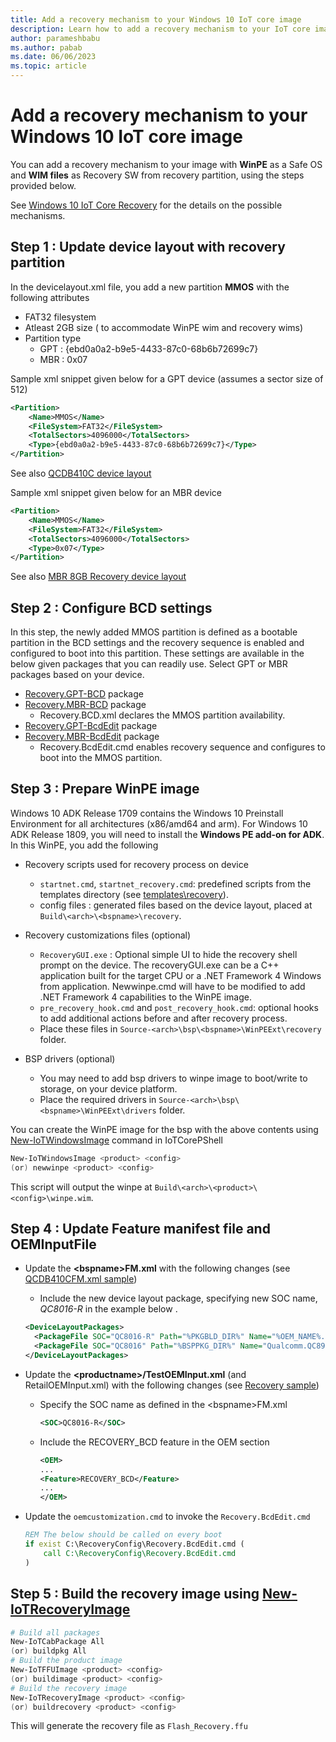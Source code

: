```yaml
---
title: Add a recovery mechanism to your Windows 10 IoT core image
description: Learn how to add a recovery mechanism to your IoT core image.
author: parameshbabu
ms.author: pabab
ms.date: 06/06/2023
ms.topic: article
---
```


# Add a recovery mechanism to your Windows 10 IoT core image

You can add a recovery mechanism to your image with **WinPE** as a Safe OS and **WIM files** as Recovery SW from recovery partition, using the steps provided below.

See [Windows 10 IoT Core Recovery](/windows-hardware/service/iot/recovery) for the details on the possible mechanisms.

## Step 1 : Update device layout with recovery partition

In the devicelayout.xml file, you add a new partition **MMOS** with the following attributes

- FAT32 filesystem
- Atleast 2GB size ( to accommodate WinPE wim and recovery wims)
- Partition type
  - GPT : {ebd0a0a2-b9e5-4433-87c0-68b6b72699c7}
  - MBR : 0x07

Sample xml snippet given below for a GPT device (assumes a sector size of 512)

```xml
<Partition>
    <Name>MMOS</Name>
    <FileSystem>FAT32</FileSystem>
    <TotalSectors>4096000</TotalSectors>
    <Type>{ebd0a0a2-b9e5-4433-87c0-68b6b72699c7}</Type>
</Partition>
```

See also [QCDB410C device layout](https://github.com/ms-iot/iot-adk-addonkit/tree/master/Workspace/Source-arm/BSP/QCDB410C/Packages/QCDB410C.DeviceLayout-R/DeviceLayout.xml)

Sample xml snippet given below for an MBR device

```xml
<Partition>
    <Name>MMOS</Name>
    <FileSystem>FAT32</FileSystem>
    <TotalSectors>4096000</TotalSectors>
    <Type>0x07</Type>
</Partition>
```

See also [MBR 8GB Recovery device layout](https://github.com/ms-iot/iot-adk-addonkit/tree/master/Workspace/Common/Packages/DeviceLayout.MBR8GB-R/DeviceLayout.xml)

## Step 2 : Configure BCD settings

In this step, the newly added MMOS partition is defined as a bootable partition in the BCD settings and the recovery sequence is enabled and configured to boot into this partition. These settings are available in the below given packages that you can readily use. Select GPT or MBR packages based on your device.

- [Recovery.GPT-BCD](https://github.com/ms-iot/iot-adk-addonkit/tree/master/Workspace/Common/Packages/Recovery.GPT-BCD) package
- [Recovery.MBR-BCD](https://github.com/ms-iot/iot-adk-addonkit/tree/master/Workspace/Common/Packages/Recovery.MBR-BCD) package
  - Recovery.BCD.xml declares the MMOS partition availability.
- [Recovery.GPT-BcdEdit](https://github.com/ms-iot/iot-adk-addonkit/tree/master/Workspace/Common/Packages/Recovery.GPT-BcdEdit) package
- [Recovery.MBR-BcdEdit](https://github.com/ms-iot/iot-adk-addonkit/tree/master/Workspace/Common/Packages/Recovery.MBR-BcdEdit) package
  - Recovery.BcdEdit.cmd enables recovery sequence and configures to boot into the MMOS partition.

## Step 3 : Prepare WinPE image 

Windows 10 ADK Release 1709 contains the Windows 10 Preinstall Environment for all architectures (x86/amd64 and arm). For Windows 10 ADK Release 1809, you will need to install the **Windows PE add-on for ADK**.
In this WinPE, you add the following

- Recovery scripts used for recovery process on device
  - `startnet.cmd`, `startnet_recovery.cmd`: predefined scripts from the templates directory (see [templates\recovery](https://github.com/ms-iot/iot-adk-addonkit/blob/master/Workspace/Common/ProdPackages/Recovery.WinPE/Recovery.WinPE.wm.xml)).
  - config files : generated files based on the device layout, placed at `Build\<arch>\<bspname>\recovery`.
- Recovery customizations files (optional)
  - `RecoveryGUI.exe` : Optional simple UI to hide the recovery shell prompt on the device. The recoveryGUI.exe can be a C++ application built for the target CPU or a .NET Framework 4 Windows from application. Newwinpe.cmd will have to be modified to add .NET Framework 4 capabilities to the WinPE image.
  - `pre_recovery_hook.cmd` and `post_recovery_hook.cmd`: optional hooks to add additional actions before and after recovery process. 
  - Place these files in `Source-<arch>\bsp\<bspname>\WinPEExt\recovery` folder.

- BSP drivers (optional)
  - You may need to add bsp drivers to winpe image to boot/write to storage, on your device platform.
  - Place the required drivers in `Source-<arch>\bsp\<bspname>\WinPEExt\drivers` folder.

You can create the WinPE image for the bsp with the above contents using [New-IoTWindowsImage](https://github.com/ms-iot/iot-adk-addonkit/tree/master/Tools/IoTCoreImaging/Docs/New-IoTWindowsImage.md) command in IoTCorePShell

```powershell
New-IoTWindowsImage <product> <config>
(or) newwinpe <product> <config>
```

This script will output the winpe at  `Build\<arch>\<product>\<config>\winpe.wim`.

## Step 4 : Update Feature manifest file and OEMInputFile

- Update the **\<bspname\>FM.xml** with the following changes (see [QCDB410CFM.xml sample](https://github.com/ms-iot/iot-adk-addonkit/tree/master/Workspace/Source-arm/BSP/QCDB410C/Packages/QCDB410CFM.xml))

  - Include the new device layout package, specifying new SOC name, *QC8016-R* in the example below .
  
   ```xml
   <DeviceLayoutPackages>
     <PackageFile SOC="QC8016-R" Path="%PKGBLD_DIR%" Name="%OEM_NAME%.QCDB410C.DeviceLayout-R.cab" />
     <PackageFile SOC="QC8016" Path="%BSPPKG_DIR%" Name="Qualcomm.QC8916.DeviceLayout.cab" />
   </DeviceLayoutPackages>    
   ```

- Update the **\<productname\>/TestOEMInput.xml** (and RetailOEMInput.xml) with the following changes (see [Recovery sample](https://github.com/ms-iot/iot-adk-addonkit/tree/master/Workspace/Source-arm/Products/RecoverySample/TestOEMInput.xml))

  - Specify the SOC name as defined in the \<bspname\>FM.xml

    ```xml
    <SOC>QC8016-R</SOC>
    ```

  - Include the RECOVERY_BCD feature in the OEM section

    ```xml
    <OEM>
    ...
    <Feature>RECOVERY_BCD</Feature>
    ...
    </OEM>
    ```

- Update the `oemcustomization.cmd` to invoke the `Recovery.BcdEdit.cmd`

  ```cmd
  REM The below should be called on every boot
  if exist C:\RecoveryConfig\Recovery.BcdEdit.cmd (
      call C:\RecoveryConfig\Recovery.BcdEdit.cmd
  )
  ```

## Step 5 : Build the recovery image using [New-IoTRecoveryImage](https://github.com/ms-iot/iot-adk-addonkit/blob/master/Tools/IoTCoreImaging/Docs/New-IoTRecoveryImage.md)

```powershell
# Build all packages
New-IoTCabPackage All
(or) buildpkg All
# Build the product image
New-IoTFFUImage <product> <config>
(or) buildimage <product> <config>
# Build the recovery image
New-IoTRecoveryImage <product> <config>
(or) buildrecovery <product> <config>
```

This will generate the recovery file as `Flash_Recovery.ffu`

